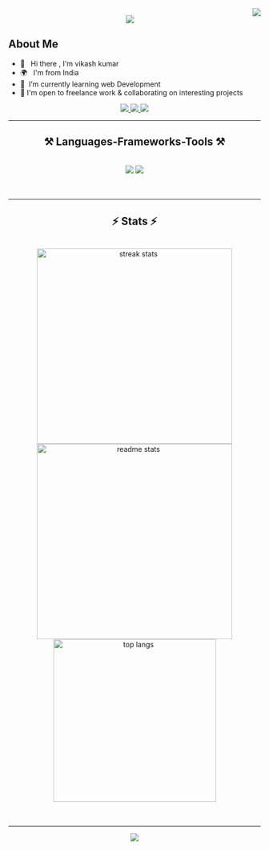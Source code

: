 
<img align="right" src="https://visitor-badge.laobi.icu/badge?page_id=vikashkumar74.vikashkumar74" />
<p align="center">
    <img src="https://readme-typing-svg.herokuapp.com?size=30&duration=5001&color=ff721b&vCenter=true&center=true&width=460&lines=Hi+There!+👋;+I'm+vikash+kumar;+software+engineer;" </p>


## About Me 
*  👋 &nbsp; Hi there , I'm vikash kumar
*  🌍 &nbsp; I'm from India
*  🧠  &nbsp;I’m currently learning web Development
*  🤝  I'm open to freelance work & collaborating on interesting projects


<div align="center"> 
  <a href="mailto:vikashpoddar437@gmail.com">
     <img src="https://img.shields.io/badge/-vikashpoddar437@gmail.com-FF721B?logo=gmail&logoColor=white&style=for-the-badge"/>
  </a>
  <a href="https://www.linkedin.com/in/vikash-kumar-a09475266/" target="_blank">
     <img src="https://img.shields.io/badge/vikash-kumar-0077B5?style=for-the-badge&logo=linkedin&logoColor=white" target="_blank" />
  </a>
   <a href="https://twitter.com/VIKASH7481" target="_blank">
    <img src="https://img.shields.io/badge/-@VIKASH7481-FF721B?logo=twitter&logoColor=white&style=for-the-badge"/>
  </a>
</div>

 <hr/>
 <h2 align="center">⚒️ Languages-Frameworks-Tools ⚒️</h2>
<br/>
<div align="center">
    <img src="https://skillicons.dev/icons?i=react,bootstrap,html,css,vscode,github,,git" />
    <img src="https://skillicons.dev/icons?i=nodejs,cpp,javascript,express,mongodb,nextjs" /><br>
</div>
<br><br>
      <hr/>

<h2 align="center">⚡ Stats ⚡</h2>
<br>
<div align=center>
  <img width=390 src="https://github-readme-streak-stats-vikashkumar74.vercel.app/?user=vikashkumar74&count_private=true&theme=react&border_radius=10" alt="streak stats"/>
  <img width=390 src="https://github-readme-stats-vikashkumar74.vercel.app/api?username=vikashkumar74&count_private=true&show_icons=true&theme=react&rank_icon=github&border_radius=10" alt="readme stats" />
  <br/>
  <img width=325 align="center" src="https://github-readme-stats-vikashkumar74.vercel.app/api/top-langs/?username=svikashkumar74&hide=HTML&langs_count=8&layout=compact&theme=react&border_radius=10&size_weight=0.5&count_weight=0.5&exclude_repo=github-readme-stats" alt="top langs" />
</div>
<br><br>
<hr/>
<p align="center">
    <img src="https://readme-typing-svg.herokuapp.com?size=30&duration=5001&color=ff721b&vCenter=true&center=true&width=460&lines=Thanks+for+visit!+🤝;+shoot+me+a+message+on+Linkdin!;+I'm+always+down+to+collab+:" </p>

